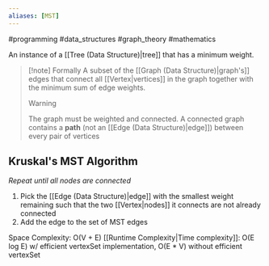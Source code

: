 ```yaml
---
aliases: [MST]
---
```

#programming #data_structures #graph_theory #mathematics 

An instance of a [[Tree (Data Structure)|tree]] that has a minimum weight.

>[!note] Formally
>A subset of the [[Graph (Data Structure)|graph's]] edges that connect all [[Vertex|vertices]] in the graph together with the minimum sum of edge weights.
>>[!warning]
>>The graph must be weighted and connected. A connected graph contains a **path** (not an [[Edge (Data Structure)|edge]]) between every pair of vertices

## Kruskal's MST Algorithm
*Repeat until all nodes are connected*
1. Pick the [[Edge (Data Structure)|edge]] with the smallest weight remaining such that the two [[Vertex|nodes]] it connects are not already connected
2. Add the edge to the set of MST edges

Space Complexity: O(V + E)
[[Runtime Complexity|Time complexity]]: O(E log E) w/ efficient vertexSet implementation, O(E * V) without efficient vertexSet